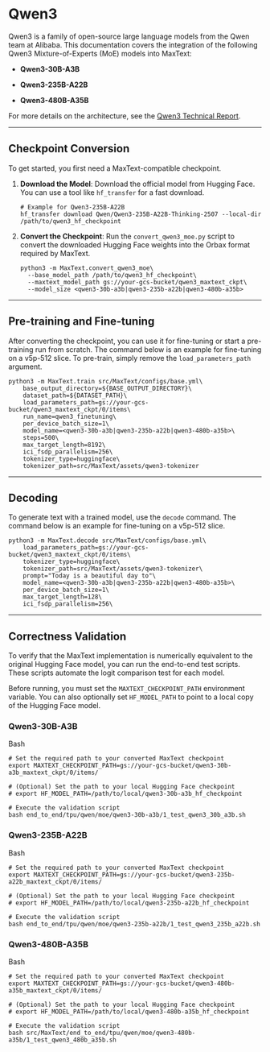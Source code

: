 Qwen3
=====

Qwen3 is a family of open-source large language models from the Qwen team at Alibaba. This documentation covers the integration of the following Qwen3 Mixture-of-Experts (MoE) models into MaxText:

-   **Qwen3-30B-A3B**

-   **Qwen3-235B-A22B**

-   **Qwen3-480B-A35B**

For more details on the architecture, see the [Qwen3 Technical Report](https://arxiv.org/abs/2505.09388).

* * * * *

Checkpoint Conversion
---------------------

To get started, you first need a MaxText-compatible checkpoint.

1.  **Download the Model**: Download the official model from Hugging Face. You can use a tool like `hf_transfer` for a fast download.

    ```
    # Example for Qwen3-235B-A22B
    hf_transfer download Qwen/Qwen3-235B-A22B-Thinking-2507 --local-dir /path/to/qwen3_hf_checkpoint

    ```

2.  **Convert the Checkpoint**: Run the `convert_qwen3_moe.py` script to convert the downloaded Hugging Face weights into the Orbax format required by MaxText.

    ```
    python3 -m MaxText.convert_qwen3_moe\
      --base_model_path /path/to/qwen3_hf_checkpoint\
      --maxtext_model_path gs://your-gcs-bucket/qwen3_maxtext_ckpt\
      --model_size <qwen3-30b-a3b|qwen3-235b-a22b|qwen3-480b-a35b>

    ```

* * * * *

Pre-training and Fine-tuning
----------------------------

After converting the checkpoint, you can use it for fine-tuning or start a pre-training run from scratch. The command below is an example for fine-tuning on a v5p-512 slice. To pre-train, simply remove the `load_parameters_path` argument.

```
python3 -m MaxText.train src/MaxText/configs/base.yml\
    base_output_directory=${BASE_OUTPUT_DIRECTORY}\
    dataset_path=${DATASET_PATH}\
    load_parameters_path=gs://your-gcs-bucket/qwen3_maxtext_ckpt/0/items\
    run_name=qwen3_finetuning\
    per_device_batch_size=1\
    model_name=<qwen3-30b-a3b|qwen3-235b-a22b|qwen3-480b-a35b>\
    steps=500\
    max_target_length=8192\
    ici_fsdp_parallelism=256\
    tokenizer_type=huggingface\
    tokenizer_path=src/MaxText/assets/qwen3-tokenizer

```

* * * * *

Decoding
--------

To generate text with a trained model, use the `decode` command. The command below is an example for fine-tuning on a v5p-512 slice.

```
python3 -m MaxText.decode src/MaxText/configs/base.yml\
    load_parameters_path=gs://your-gcs-bucket/qwen3_maxtext_ckpt/0/items\
    tokenizer_type=huggingface\
    tokenizer_path=src/MaxText/assets/qwen3-tokenizer\
    prompt="Today is a beautiful day to"\
    model_name=<qwen3-30b-a3b|qwen3-235b-a22b|qwen3-480b-a35b>\
    per_device_batch_size=1\
    max_target_length=128\
    ici_fsdp_parallelism=256\

```

* * * * *

Correctness Validation
----------------------

To verify that the MaxText implementation is numerically equivalent to the original Hugging Face model, you can run the end-to-end test scripts. These scripts automate the logit comparison test for each model.

Before running, you must set the `MAXTEXT_CHECKPOINT_PATH` environment variable. You can also optionally set `HF_MODEL_PATH` to point to a local copy of the Hugging Face model.

### Qwen3-30B-A3B

Bash

```
# Set the required path to your converted MaxText checkpoint
export MAXTEXT_CHECKPOINT_PATH=gs://your-gcs-bucket/qwen3-30b-a3b_maxtext_ckpt/0/items/

# (Optional) Set the path to your local Hugging Face checkpoint
# export HF_MODEL_PATH=/path/to/local/qwen3-30b-a3b_hf_checkpoint

# Execute the validation script
bash end_to_end/tpu/qwen/moe/qwen3-30b-a3b/1_test_qwen3_30b_a3b.sh

```

### Qwen3-235B-A22B

Bash

```
# Set the required path to your converted MaxText checkpoint
export MAXTEXT_CHECKPOINT_PATH=gs://your-gcs-bucket/qwen3-235b-a22b_maxtext_ckpt/0/items/

# (Optional) Set the path to your local Hugging Face checkpoint
# export HF_MODEL_PATH=/path/to/local/qwen3-235b-a22b_hf_checkpoint

# Execute the validation script
bash end_to_end/tpu/qwen/moe/qwen3-235b-a22b/1_test_qwen3_235b_a22b.sh

```

### Qwen3-480B-A35B

Bash

```
# Set the required path to your converted MaxText checkpoint
export MAXTEXT_CHECKPOINT_PATH=gs://your-gcs-bucket/qwen3-480b-a35b_maxtext_ckpt/0/items/

# (Optional) Set the path to your local Hugging Face checkpoint
# export HF_MODEL_PATH=/path/to/local/qwen3-480b-a35b_hf_checkpoint

# Execute the validation script
bash src/MaxText/end_to_end/tpu/qwen/moe/qwen3-480b-a35b/1_test_qwen3_480b_a35b.sh
```